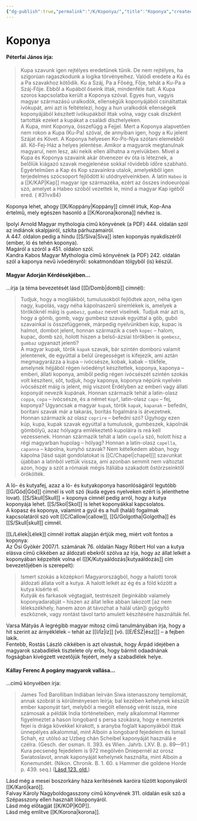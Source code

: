 ```yaml
---
{"dg-publish":true,"permalink":"/K/Koponya/","title":"Koponya","created":"2023-11-05T03:00","updated":"2023-11-25T11:15"}
---
```



# Koponya

#### Péterfai János írja:

> Kupa szavunk igen rejtélyes eredetűnek tűnik. De nem rejtélyes, ha szigorúan ragaszkodunk a logika törvényeihez. Valódi eredete a Ku és a Pa szavakhoz kötődik. Ku a Száj, Pa a Főség, Fője, tehát a Ku-Pa a Száj-Fője. Ebből a Kupából őseink ittak, mindenféle italt. A Kupa szoros kapcsolatba került a Koponya szóval. Egyes hun, vagyis magyar származású uralkodók, ellenségük koponyájából csináltattak ivókupát, ami azt is feltételezi, hogy a hun uralkodók ellenségeik koponyájából készített ivókupákból ittak volna, vagy csak díszként tartották ezeket a kupákat a családi díszhelyeken.  
> A Kupa, mint Koponya, összefügg a Fejjel. Mert a Koponya alapvetően nem rokon a Kupa (Ku-Pa) szóval, de annyiban igen, hogy a Ku jelent Szájat és Követ. A Koponya helyesen Ko-Po-Nya szótani elemekből áll. Kő-Fej-Ház a helyes jelentése. Amikor a magyarok megtanulnak magyarul, nem lesz, aki nekik ellen állhatna a nyelvükben. Mivel a Kupa és Koponya szavaink akár ötvenezer év óta is léteznek, a belőlük kiágazó szavak megjelenése sokkal rövidebb időre szabható. Egyértelműen a Kap és Kop szavainkra utalok, amelyekből igen terjedelmes szócsoport fejlődött ki utódnyelveinkben. A latin `Habeo` is a [[K/KAP\|Kap]] magyar ige származéka, ezért az összes indoeurópai szó, amelyet a Habeo szóból vezettek le, mind a magyar Kap igéből ered.  { #31vx84}


Koponya lehet, ahogy [[K/Koppány\|Koppány]] címnél írtuk, Kop-Ana értelmű, mely egészen hasonló a [[K/Korona\|korona]] névhez is.  

Ipolyi Arnold Magyar mythologia című könyvének (a PDF) 444. oldalán szól az indiánok skalpjairól, szkíta párhuzamairól.  
A 447. oldalon pedig a hindu [[S/Siva\|Siva]] isten koponyás nyakdíszéről (ember, ló és tehén koponya).  
Magáról a szóról a 451. oldalon szól.  
Kandra Kabos Magyar Mythologia című könyvének (a PDF) 242. oldalán szól a kaponya nevű ivóedényről: sokatmondóan tölgyből (is) készül.  

#### Magyar Adorján Kérdésekjében...

...írja (a téma bevezetését lásd [[D/Domb\|domb]] címnél):  
> Tudjuk, hogy a mogilákból, tumulusokból fejlődtek azon, néha igen nagy, kupolás, vagy néha kápolnaszerű síremlékek is, amelyek a törököknél máig is `gumbesz`, `gumbaz` nevet viselnek. Tudjuk már azt is, hogy a gömb, gomb, vagy gumbesz szavak egyúttal a göb, gubó szavainkal is összefüggenek, márpedig nyelvünkben kúp, kupac is halmot, dombot jelent, honnan származik a cseh `kopec` – halom, kupac, domb szó, holott hiszen a belső-ázsiai törökben is `gombesz`, `gumbaz` ugyanazt jelenti?  
> A magyar kupak, török `kapak` szavak, bár szintén domború valamit jelentenek, de egyúttal a belül üregességet is kifejezik, ami aztán megmagyarázza a kupa – ivócsésze, kobak, kabak – tökféle, amelynek héjjából régen ivóedényt készítettek, koponya, kaponya – emberi, állati koponya, amiből pedig régen ivócsészét szintén szokás volt készíteni, sőt, tudjuk, hogy kaponya, koponya népünk nyelvén ivócsészét máig is jelent, míg viszont Erdélyben az emberi vagy állati koponyát nevezik kupának. Honnan származik tehát a latin-olasz `coppa`, `copa` – ivócsésze, és a német `Kopf`, latin-olasz `capo` – fej, koponya? Ugyancsak a magyar `kupak`, török `kapak`, `kapanak` – befedni, borítani szavak már a takarás, borítás fogalmára is átvezetnek. Honnan származik az olasz `coprire` – befedni szó? Úgyhogy ezen kúp, kupa, kupak szavak egyúttal a tumulusok, gumbeszek, kápolnák gömbölyű, azaz hólyagra emlékeztető kupoláira is reá kell vezessenek. Honnan származik tehát a latin `cupola` szó, holott hisz a régi magyarban hupolag – hólyag? Honnan a latin-olasz `capella`, `capanna` – kápolna, kunyhó szavak? Nem kételkedem abban, hogy kápolna \[lásd saját gondolatokat is [[C/Chapel\|chapel]]\] szavunkat újabban a latinból vettük vissza, ami azonban semmit nem változtat azon, hogy a szót a rómaiak mégis Itáliába szakadott őstörzseinktől örökölték.  

A ló- és kutyafej, azaz a ló- és kutyakoponya hasonlóságáról legutóbb [[G/Göd\|Göd]] címnél is volt szó (kuda egyes nyelveken ezért is jelenthetne lovat). [[S/Skull\|Skull]] = koponya címnél pedig arról, hogy a kutya koponyája lehet. [[S/Skol\|Skol]] is lehet koponyákkal kapcsolatos.  
A kopasz és koponya, valamint a gyúl és a hull (halál) fogalmak kapcsolatáról szó volt [[C/Callow\|callow]], [[G/Golgotha\|Golgotha]] és [[S/Skull\|skull]] címnél.  

[[L/Lélek\|Lélek]] címnél írottak alapján értjük meg, miért volt fontos a koponya:  
Az Ősi Gyökér 2007/1. számának 76. oldalán Nagy Róbert Hol van a kutya elásva című cikkében az áldozati ebekről szólva az írja, hogy az állat lelkét a koponyában képzelték volna el ([[K/Kutyaáldozás\|kutyaáldozás]] cím bevezetőjében is szerepelt):  
> Ismert szokás a középkori Magyarországból, hogy a halotti torok áldozati állata volt a kutya. A halott lelkét az ég és a föld között a kutya kísérte el.  
> Kutyák és farkasok végtagjait, testrészeit (leginkább valamely koponyadarabját – hiszen az állat lelke abban lakozott \[az nem lélekszékhely, hanem azon át távozhat a halál után\]) gyógyító eszköznek, vagy rontást távol tartó amulett készítésére használták fel.  

Varsa Mátyás A legrégibb magyar mítosz című tanulmányában írja, hogy a hit szerint az árnyéklélek – tehát az [[I/Íz\|íz]] \[vö. [[E/ÉSZ\|ész]]\] – a fejben lakik.  
Fentebb, Rostás László cikkében is azt olvastuk, hogy Árpád idejében a magyarok szabadlélek tisztelete oly erős, hogy bármit odaadnának fogságban kivégzett vezetőjük fejéért, mely a szabadlélek helye.  

#### Kállay Ferenc A pogány magyarok vallása...  

...című könyvében írja:  
> James Tod Barolliban Indiában leírván Siwa istenasszony templomát, annak szobrát is körülményesen leírja; bal kezében kehelynek készült ember kaponyát tart, melyből a megölt ellenség vérét issza, mire számosak a példák India történeteiben, mely alkalommal Hammer figyelmeztet a hason longobard s persa szokásra, hogy e nemzetek fejei is drága kövekkel kirakott, s aranyba foglalt kaponyákból ittak ünnepélyes alkalommal, mint Alboin a longobard fejedelem és Ismail Schah, ez utólsó az Uzbeg chán Scheibel kaponyáját használá e czélra. (Gesch. der osman. II. 393. és Wien. Jahrb. LXV. B. p. 89—91.) Kura pecsenég fejedelem is 972 megölvén Dniepernél az orosz Swiatoslavot, annak kaponyáját kehelynek használta, mint Alboin a Konemundét. (Nikon. Chronik. B. 1. 60. s Hammer die goldene Horde p. 439. seq.) ([Lásd 123. old.](zotero://open-pdf/library/items/DFI47XPY?page=123&annotation=ZG7FDE5I))  

Lásd még a mesei boszorkány háza kerítésének karóira tűzött koponyákról [[K/Karó\|karó]].  
Falvay Károly Nagyboldogasszony című könyvének 311. oldalán esik szó a Szépasszony ellen használt lókoponyáról.  
Lásd még előtagját [[K/KOP\|KOP]].  
Lásd még említve [[K/Korona\|korona]].  